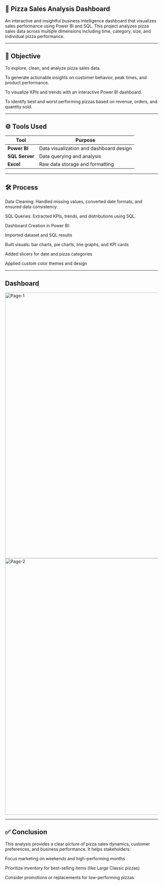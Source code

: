 ## 🍕 Pizza Sales Analysis Dashboard
An interactive and insightful business intelligence dashboard that visualizes sales performance using Power BI and SQL. This project analyzes pizza sales data across multiple dimensions including time, category, size, and individual pizza performance.

---

## 🎯 Objective
To explore, clean, and analyze pizza sales data.

To generate actionable insights on customer behavior, peak times, and product performance.

To visualize KPIs and trends with an interactive Power BI dashboard.

To identify best and worst performing pizzas based on revenue, orders, and quantity sold.

---

## ⚙️ Tools Used
| Tool           | Purpose                                 |
| -------------- | --------------------------------------- |
| **Power BI**   | Data visualization and dashboard design |
| **SQL Server** | Data querying and analysis              |
| **Excel**      | Raw data storage and formatting         |

---

## 🛠️ Process
Data Cleaning: Handled missing values, converted date formats, and ensured data consistency.

SQL Queries: Extracted KPIs, trends, and distributions using SQL.

Dashboard Creation in Power BI:

Imported dataset and SQL results

Built visuals: bar charts, pie charts, line graphs, and KPI cards

Added slicers for date and pizza categories

Applied custom color themes and design

---

## Dashboard

<img width="1586" height="872" alt="Page-1" src="https://github.com/user-attachments/assets/2ea6c011-142c-4ba2-af74-1e617c47e778" />
<img width="1592" height="842" alt="Page-2" src="https://github.com/user-attachments/assets/118be70d-e410-4331-a7ed-279260e445bc" />

---

## ✅ Conclusion
This analysis provides a clear picture of pizza sales dynamics, customer preferences, and business performance. It helps stakeholders:

Focus marketing on weekends and high-performing months

Prioritize inventory for best-selling items (like Large Classic pizzas)

Consider promotions or replacements for low-performing pizzas


